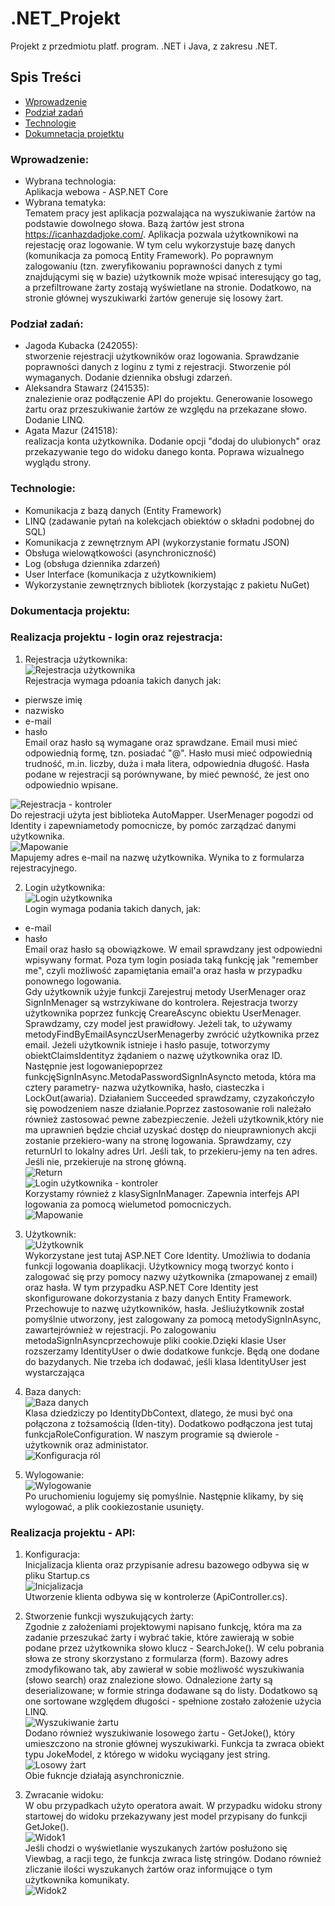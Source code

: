 # .NET_Projekt
Projekt z przedmiotu platf. program. .NET i Java, z zakresu .NET. 

## Spis Treści
* [Wprowadzenie](#wprowadzenie)
* [Podział zadań](#podział-zadań)
* [Technologie](#technologie)
* [Dokumnetacja projetktu](#dokumentacja-projektu)

### Wprowadzenie: 
- Wybrana technologia: <br/>
Aplikacja webowa - ASP.NET Core
- Wybrana tematyka: <br/>
Tematem pracy jest aplikacja pozwalająca na wyszukiwanie żartów na podstawie dowolnego słowa. Bazą żartów jest strona https://icanhazdadjoke.com/. Aplikacja pozwala użytkownikowi na rejestację oraz logowanie. W tym celu wykorzystuje bazę danych (komunikacja za pomocą Entity Framework). Po poprawnym zalogowaniu (tzn. zweryfikowaniu poprawności danych z tymi znajdującymi się w bazie) użytkownik może wpisać interesujący go tag, a przefiltrowane żarty zostają wyświetlane na stronie. Dodatkowo, na stronie głównej wyszukiwarki żartów generuje się losowy żart.

### Podział zadań: 
- Jagoda Kubacka (242055): <br/>
stworzenie rejestracji użytkowników oraz logowania. Sprawdzanie poprawności danych z loginu z tymi z rejestracji. Stworzenie pól wymaganych. Dodanie dziennika obsługi zdarzeń.
- Aleksandra Stawarz (241535): <br/>
znalezienie oraz podłączenie API do projektu. Generowanie losowego żartu oraz przeszukiwanie żartów ze względu na przekazane słowo. Dodanie LINQ.
- Agata Mazur (241518): <br/>
realizacja konta użytkownika. Dodanie opcji "dodaj do ulubionych" oraz przekazywanie tego do widoku danego konta. Poprawa wizualnego wyglądu strony.

### Technologie: 
* Komunikacja z bazą danych (Entity Framework)
* LINQ (zadawanie pytań na kolekcjach obiektów o składni podobnej do SQL)
* Komunikacja z zewnętrznym API (wykorzystanie formatu JSON)
* Obsługa wielowątkowości (asynchroniczność)
* Log (obsługa dziennika zdarzeń)
* User Interface (komunikacja z użytkownikiem)
* Wykorzystanie zewnętrznych bibliotek (korzystając z pakietu NuGet)

### Dokumentacja projektu:
### Realizacja projektu - login oraz rejestracja: 
1. Rejestracja użytkownika: <br/>
![Rejestracja użytkownika](Images/rejestracja.png) <br/>
Rejestracja wymaga pdoania takich danych jak: 
- pierwsze imię
- nazwisko
- e-mail
- hasło <br/>
Email oraz hasło są wymagane oraz sprawdzane. Email musi mieć odpowiednią formę, tzn. posiadać "@". Hasło musi mieć odpowiednią trudność, m.in. liczby, duża i mała litera, odpowiednia długość. Hasła podane w rejestracji są porównywane, by mieć pewność, że jest ono odpowiednio wpisane. 

![Rejestracja - kontroler](Images/rejestracja_kontroler.png) <br/>
Do rejestracji użyta jest biblioteka AutoMapper. UserMenager pogodzi od Identity i zapewniametody pomocnicze, by pomóc zarządzać danymi użytkownika. <br/>
![Mapowanie](Images/mapowanie.png)<br/>
Mapujemy adres e-mail na nazwę użytkownika. Wynika to z formularza rejestracyjnego.

2. Login użytkownika: <br/>
![Login użytkownika](Images/login.png)<br/>
Login wymaga podania takich danych, jak:
- e-mail
- hasło <br/>
Email oraz hasło są obowiązkowe. W email sprawdzany jest odpowiedni wpisywany format. Poza tym login posiada taką funkcję jak "remember me", czyli możliwość zapamiętania email'a oraz hasła w przypadku ponownego logowania. <br/>
Gdy użytkownik użyje funkcji Zarejestruj metody UserMenager oraz SignInMenager są wstrzykiwane do kontrolera. Rejestracja tworzy użytkownika poprzez funkcję CreareAscync obiektu UserMenager. <br/>
Sprawdzamy,  czy  model  jest  prawidłowy.  Jeżeli  tak,  to  używamy  metodyFindByEmailAsynczUserMenagerby zwrócić użytkownika przez email. Jeżeli użytkownik istnieje i hasło pasuje, totworzymy obiektClaimsIdentityz żądaniem o nazwę użytkownika oraz ID. Następnie jest logowaniepoprzez funkcjęSignInAsync.MetodaPasswordSignInAsyncto metoda, która ma cztery parametry- nazwa użytkownika, hasło, ciasteczka i LockOut(awaria). Działaniem Succeeded sprawdzamy, czyzakończyło się powodzeniem nasze działanie.Poprzez  zastosowanie  roli  należało  również  zastosować  pewne  zabezpieczenie.  Jeżeli  użytkownik,który nie ma uprawnień będzie chciał uzyskać dostęp do nieuprawnionych akcji zostanie przekiero-wany na stronę logowania. Sprawdzamy, czy returnUrl to lokalny adres Url. Jeśli tak, to przekieru-jemy na ten adres. Jeśli nie, przekieruje na stronę główną. <br/>
![Return](Images/return.png)<br/>
![Login użytkownika - kontroler](Images/login_kontroler.png)<br/>
Korzystamy również z klasySignInManager. Zapewnia interfejs API logowania za pomocą wielumetod pomocniczych. <br/>
![Mapowanie](Images/mapowanie1.png)<br/>

3. Użytkownik: <br/>
![Użytkownik](Images/uzytkownik.png)<br/>
Wykorzystane jest tutaj ASP.NET Core Identity. Umożliwia to dodania funkcji logowania doaplikacji. Użytkownicy mogą tworzyć konto i zalogować się przy pomocy nazwy użytkownika (zmapowanej  z  email)  oraz  hasła.  W  tym  przypadku  ASP.NET  Core  Identity  jest  skonfigurowane  dokorzystania  z  bazy  danych  Entity  Framework.  Przechowuje  to  nazwę  użytkowników,  hasła.  Jeśliużytkownik został pomyślnie utworzony, jest zalogowany za pomocą metodySignInAsync, zawartejrównież w rejestracji. Po zalogowaniu metodaSignInAsyncprzechowuje pliki cookie.Dzięki klasie User rozszerzamy IdentityUser o dwie dodatkowe funkcje. Będą one dodane do bazydanych. Nie trzeba ich dodawać, jeśli klasa IdentityUser<TKey> jest wystarczająca <br/>
4. Baza danych: <br/>
![Baza danych](Images/db.png)<br/>
Klasa dziedziczy po IdentityDbContext, dlatego, że musi być ona połączona z tożsamością (Iden-tity). Dodatkowo podłączona jest tutaj funkcjaRoleConfiguration. W naszym programie są dwierole - użytkownik oraz administator. <br/>
![Konfiguracja ról](Images/role.png)<br/>
  
5. Wylogowanie: <br/>
![Wylogowanie](Images/wyloguj.png)<br/>
Po uruchomieniu logujemy się pomyślnie. Następnie klikamy, by się wylogować, a plik cookiezostanie usunięty.

### Realizacja projektu - API:
1. Konfiguracja:<br/>
Inicjalizacja klienta oraz przypisanie adresu bazowego odbywa się w pliku Startup.cs <br/>
![Inicjalizacja](Images/klient.PNG)<br/>
Utworzenie klienta odbywa się w kontrolerze (ApiController.cs).<br/>

2. Stworzenie funkcji wyszukujących żarty: <br/>
Zgodnie z założeniami projektowymi napisano funkcję, która ma za zadanie przeszukać żarty i wybrać takie, które zawierają w sobie podane przez użytkownika słowo klucz - SearchJoke(). W celu pobrania słowa ze strony skorzystano z formularza (form). Bazowy adres zmodyfikowano tak, aby zawierał w sobie możliwość wyszukiwania (słowo search) oraz znalezione słowo. Odnalezione żarty są deserializowane; w formie stringa dodawane są do listy. Dodatkowo są one sortowane względem długości - spełnione zostało założenie użycia LINQ.<br/>
![Wyszukiwanie żartu](Images/wyszukiwanie_żartu.PNG) <br/>
Dodano również wyszukiwanie losowego żartu - GetJoke(), który umieszczono na stronie głównej wyszukiwarki. Funkcja ta zwraca obiekt typu JokeModel, z którego w widoku wyciągany jest string.<br/>
![Losowy żart](Images/losowy_żart.PNG)<br/>
Obie fukncje działają asynchronicznie.<br/>

3. Zwracanie widoku: <br/>
W obu przypadkach użyto operatora await. W przypadku widoku strony startowej do widoku przekazywany jest model przypisany do funkcji GetJoke(). <br/>
![Widok1](Images/strona_główna.PNG)<br/>
Jeśli chodzi o wyświetlanie wyszukanych żartów posłużono się Viewbag, a racji tego, że funkcja zwraca listę stringów. Dodano również zliczanie ilości wyszukanych żartów oraz informujące o tym użytkownika komunikaty.<br/>
![Widok2](Images/wyświetlanie_żartów.PNG)<br/>

